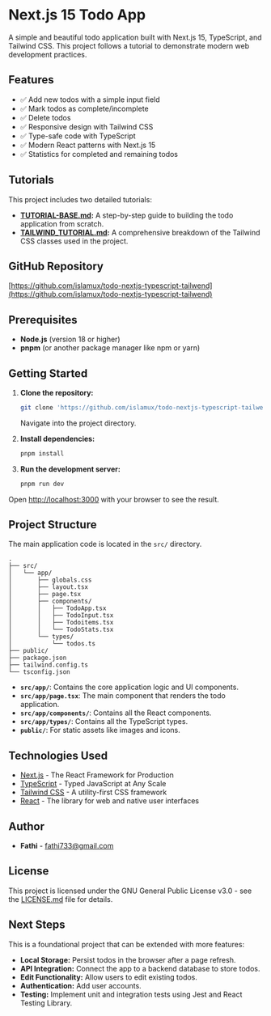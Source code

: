 # Next.js 15 Todo App

A simple and beautiful todo application built with Next.js 15, TypeScript, and Tailwind CSS. This project follows a tutorial to demonstrate modern web development practices.

## Features

- ✅ Add new todos with a simple input field
- ✅ Mark todos as complete/incomplete
- ✅ Delete todos
- ✅ Responsive design with Tailwind CSS
- ✅ Type-safe code with TypeScript
- ✅ Modern React patterns with Next.js 15
- ✅ Statistics for completed and remaining todos

## Tutorials

This project includes two detailed tutorials:

- **[TUTORIAL-BASE.md](TUTORIAL-BASE.md):** A step-by-step guide to building the todo application from scratch.
- **[TAILWIND_TUTORIAL.md](TAILWIND_TUTORIAL.md):** A comprehensive breakdown of the Tailwind CSS classes used in the project.

## GitHub Repository

[https://github.com/islamux/todo-nextjs-typescript-tailwend](https://github.com/islamux/todo-nextjs-typescript-tailwend)

## Prerequisites

- **Node.js** (version 18 or higher)
- **pnpm** (or another package manager like npm or yarn)

## Getting Started

1.  **Clone the repository:**
    ```bash
    git clone 'https://github.com/islamux/todo-nextjs-typescript-tailwend'
    ```
    Navigate into the project directory.

2.  **Install dependencies:**
    ```bash
    pnpm install
    ```

3.  **Run the development server:**
    ```bash
    pnpm run dev
    ```

Open [http://localhost:3000](http://localhost:3000) with your browser to see the result.

## Project Structure

The main application code is located in the `src/` directory.

```
.
├── src/
│   └── app/
│       ├── globals.css
│       ├── layout.tsx
│       ├── page.tsx
│       ├── components/
│       │   ├── TodoApp.tsx
│       │   ├── TodoInput.tsx
│       │   ├── Todoitems.tsx
│       │   └── TodoStats.tsx
│       └── types/
│           └── todos.ts
├── public/
├── package.json
├── tailwind.config.ts
└── tsconfig.json
```

-   **`src/app/`**: Contains the core application logic and UI components.
-   **`src/app/page.tsx`**: The main component that renders the todo application.
-   **`src/app/components/`**: Contains all the React components.
-   **`src/app/types/`**: Contains all the TypeScript types.
-   **`public/`**: For static assets like images and icons.

## Technologies Used

-   [Next.js](https://nextjs.org/) - The React Framework for Production
-   [TypeScript](https://www.typescriptlang.org/) - Typed JavaScript at Any Scale
-   [Tailwind CSS](https://tailwindcss.com/) - A utility-first CSS framework
-   [React](https://react.dev/) - The library for web and native user interfaces

## Author

- **Fathi** - [fathi733@gmail.com](mailto:fathi733@gmail.com)

## License

This project is licensed under the GNU General Public License v3.0 - see the [LICENSE.md](LICENSE.md) file for details.

## Next Steps

This is a foundational project that can be extended with more features:

-   **Local Storage:** Persist todos in the browser after a page refresh.
-   **API Integration:** Connect the app to a backend database to store todos.
-   **Edit Functionality:** Allow users to edit existing todos.
-   **Authentication:** Add user accounts.
-   **Testing:** Implement unit and integration tests using Jest and React Testing Library.
